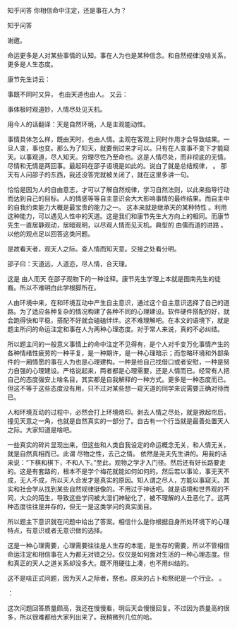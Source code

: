  
 知乎问答 你相信命中注定，还是事在人为？ 
 
 
 
 
 
 知乎问答 
 
 

 

 谢邀。

 命运更多是人对某些事情的认知。事在人为也是某种信念。和自然规律没啥关系，更多是人生态度。

 

 康节先生诗云：

 事既不同时又异， 也由天道也由人。 又云：

 事体极时观道妙，人情尽处见天机。 

 用今人的话翻译：天是自然环境，人是主观能动性。

 

 事情具体怎么样，既由天时，也由人情。主观在客观上同时作用才会导致结果。一旦人变，事也变。那么为了知天，就要倒过来才可以。只有在人变事不变下才能窥天。以事观道，尽人知天。穷理尽性乃至命也。这是人情尽处，而非彻底的无情。尽情和无情是两回事。最起码在邵子语境是如此的。说白了就是总结规律， 。 那天有人问邵子的东西，我还没答完就被关闭了，就在这里多讲一句。 

 

 恰恰是因为人的自由意志，才可以了解自然规律，学习自然法则，以此来指导行动而达到自己的目标。人的情感等等自主意识会大大影响事情的最终结果。而自主中的自我约束能力大概是最宝贵的能力之一。 这本来就是继承天的某种特性 。利用这种能力，可以遇见人性中的天道。这是我们和康节先生大方向上的相同。而康节先生一直居静观动，居暗观明，以尽观人情而见天机。典型的 由儒而道的进路 。以他的观点足以回答这类问题。

 

 是故看天者，观天人之际。查人情而知天意。交接之处看分明。 

 

 邵子曰：天道远，人道迩，尽人情，合天理。 

 

 这是 由人而天 在邵子观物下的一种诠释。康节先生学理上本就是图南先生的徒裔。所以不难明白此学根脚所在。

 

 人由环境中来，在和环境互动中产生自主意识，通过这个自主意识选择了自己的道路。为了适应各种复杂的情况构建了各种不同的心理建设。软件硬件搭配的好，就会跑得快和平稳，搭配不好就会磕磕绊绊。这不难理解吧。在本文的语境下，就是题主所问的命运注定和事在人为两种心理态度。对于常人来说，真的不必纠结。 

 

 所以题主问的一般意义事情上的命中注定不见得有，是个人对千变万化事情产生的各种情绪性疲劳的一种平复，是一种期许，是一种心理暗示；而忽略环境和外部条件的一厢情愿的事在人为也是心理建构。一种是给自己找借口或者安慰，一种是努力自强的心理建设。严格说起来，两者都是心理需要，还是人情而已。经常有人把自己的态度强安上啥名目，其实都是自我解释的一种方式。更多是一种态度而已。但这不等于这些态度没有用，只不过对某些想一窥天道的同学来说需要正确对待而已。

 

 人和环境互动的过程中，必然会打上环境烙印。剥去人情之尽处，就是掀起帘后，撞见天意之一角，也就是自然真实的一部分了。自古有一个行当就是最善处置天人之际。大家知道是啥吧。 

 

 一些真实的碎片显现出来，但这些和人类自我设定的命运概念无关，和人情无关，就是自然真相而已。此谓 尽物之性，去己之情。 依然是尧夫先生讲的。用我的话来说：“下棋和棋下，不和人下。”至此，观物之学才入门径。然后还有好长路要走的。这是有套路的，根本不是学个梅花就能如何如何的。然后若以事论，事无天不成，无人不成，所以天人合发才是真实的原因。知人谓之尽人，方能以事窥天。其实和社会学从找到某些自然规律挺像的。不用过于神话吧。就是语境和世界观的不同，大众的陌生，导致这些学问被大湿们神秘化了，被不理解的人丑恶化了。这两种态度往往是并存的，但无一是这类学问的真实面目。

 

 所以题主下意识就在问题中给出了答案。相信什么是你根据自身所处环境下的心理特点，有意识或者无意识做的选择。 

 

 这是一种心理需要，心理需要往往是人生存的本能，是生存的需要，所以不管相信命运注定和相信事在人为都无对错之分。仅仅是如何面对生活的一种心理态度。但和真正的天人之道关系却没多大。既不用硬往上凑，也不用纠结的。

 

 

 这不是啥正式问题，因为天人之际者，祭也。原来的占卜和祭祀是一个行业。 。

 

 ：

 这次问题回答质量颇高，我还在慢慢看，明后天会慢慢回复。不过因为质量高的很多，所以很难都给大家列出来了。我稍微列几位的哈。 